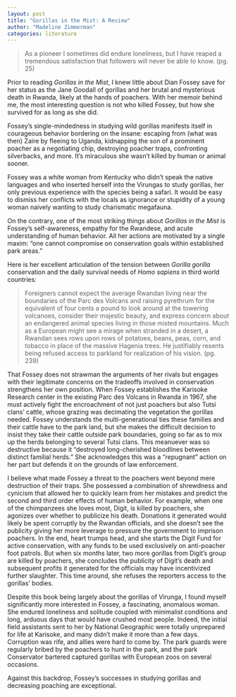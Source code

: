 ```yaml
---
layout: post
title: "Gorillas in the Mist: A Review"
author: "Madeline Zimmerman"
categories: literature
---
```


> As a pioneer I sometimes did endure loneliness, but I have reaped a tremendous satisfaction that followers will never be able to know. (pg. 25)

Prior to reading _Gorillas in the Mist_, I knew little about Dian Fossey save for her status as the Jane Goodall of gorillas and her brutal and mysterious death in Rwanda, likely at the hands of poachers. With her memoir behind me, the most interesting question is not who killed Fossey, but how she survived for as long as she did.

Fossey’s single-mindedness in studying wild gorillas manifests itself in courageous behavior bordering on the insane: escaping from (what was then) Zaire by fleeing to Uganda, kidnapping the son of a prominent poacher as a negotiating chip, destroying poacher traps, confronting silverbacks, and more. It’s miraculous she wasn’t killed by human or animal sooner.

Fossey was a white woman from Kentucky who didn’t speak the native languages and who inserted herself into the Virungas to study gorillas, her only previous experience with the species being a safari. It would be easy to dismiss her conflicts with the locals as ignorance or stupidity of a young woman naively wanting to study charismatic megafauna.

On the contrary, one of the most striking things about _Gorillas in the Mist_ is Fossey’s self-awareness, empathy for the Rwandese, and acute understanding of human behavior. All her actions are motivated by a single maxim: “one cannot compromise on conservation goals within established park areas.”

Here is her excellent articulation of the tension between _Gorilla gorilla_ conservation and the daily survival needs of _Homo sapiens_ in third world countries:

> Foreigners cannot expect the average Rwandan living near the boundaries of the Parc des Volcans and raising pyrethrum for the equivalent of four cents a pound to look around at the towering volcanoes, consider their majestic beauty, and express concern about an endangered animal species living in those misted mountains. Much as a European might see a mirage when stranded in a desert, a Rwandan sees rows upon rows of potatoes, beans, peas, corn, and tobacco in place of the massive Hagenia trees. He justifiably resents being refused access to parkland for realization of his vision. (pg. 239)

That Fossey does not strawman the arguments of her rivals but engages with their legitimate concerns on the tradeoffs involved in conservation strengthens her own position. When Fossey establishes the Karisoke Research center in the existing Parc des Volcans in Rwanda in 1967, she must actively fight the encroachment of not just poachers but also Tutsi clans’ cattle, whose grazing was decimating the vegetation the gorillas needed. Fossey understands the multi-generational ties these families and their cattle have to the park land, but she makes the difficult decision to insist they take their cattle outside park boundaries, going so far as to mix up the herds belonging to several Tutsi clans. This meanuever was so destructive because it “destroyed long-cherished bloodlines between distinct familial herds.” She acknowledges this was a “repugnant” action on her part but defends it on the grounds of law enforcement.

I believe what made Fossey a threat to the poachers went beyond mere destruction of their traps. She possessed a combination of shrewdness and cynicism that allowed her to quickly learn from her mistakes and predict the second and third order effects of human behavior. For example, when one of the chimpanzees she loves most, Digit, is killed by poachers, she agonizes over whether to publicize his death. Donations it generated would likely be spent corruptly by the Rwandan officials, and she doesn’t see the publicity giving her more leverage to pressure the government to imprison poachers. In the end, heart trumps head, and she starts the Digit Fund for active conservation, with any funds to be used exclusively on anti-poacher foot patrols. But when six months later, two more gorillas from Digit’s group are killed by poachers, she concludes the publicity of Digit’s death and subsequent profits it generated for the officials may have incentivized further slaughter. This time around, she refuses the reporters access to the gorillas’ bodies.

Despite this book being largely about the gorillas of Virunga, I found myself significantly more interested in Fossey, a fascinating, anomalous woman. She endured loneliness and solitude coupled with minimalist conditions and long, arduous days that would have crushed most people. Indeed, the initial field assistants sent to her by National Geographic were totally unprepared for life at Karisoke, and many didn’t make it more than a few days. Corruption was rife, and allies were hard to come by. The park guards were regularly bribed by the poachers to hunt in the park, and the park Conservator bartered captured gorillas with European zoos on several occasions.

Against this backdrop, Fossey’s successes in studying gorillas and decreasing poaching are exceptional.
